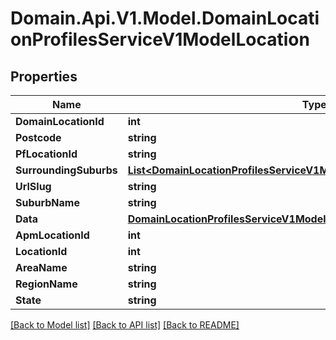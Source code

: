 # Domain.Api.V1.Model.DomainLocationProfilesServiceV1ModelLocation
## Properties

Name | Type | Description | Notes
------------ | ------------- | ------------- | -------------
**DomainLocationId** | **int** |  | [optional] 
**Postcode** | **string** |  | [optional] 
**PfLocationId** | **string** |  | [optional] 
**SurroundingSuburbs** | [**List&lt;DomainLocationProfilesServiceV1ModelLocationSurroundingSuburbs&gt;**](DomainLocationProfilesServiceV1ModelLocationSurroundingSuburbs.md) |  | [optional] 
**UrlSlug** | **string** |  | [optional] 
**SuburbName** | **string** |  | [optional] 
**Data** | [**DomainLocationProfilesServiceV1ModelLocationData**](DomainLocationProfilesServiceV1ModelLocationData.md) |  | [optional] 
**ApmLocationId** | **int** |  | [optional] 
**LocationId** | **int** |  | [optional] 
**AreaName** | **string** |  | [optional] 
**RegionName** | **string** |  | [optional] 
**State** | **string** |  | [optional] 

[[Back to Model list]](../README.md#documentation-for-models) [[Back to API list]](../README.md#documentation-for-api-endpoints) [[Back to README]](../README.md)

